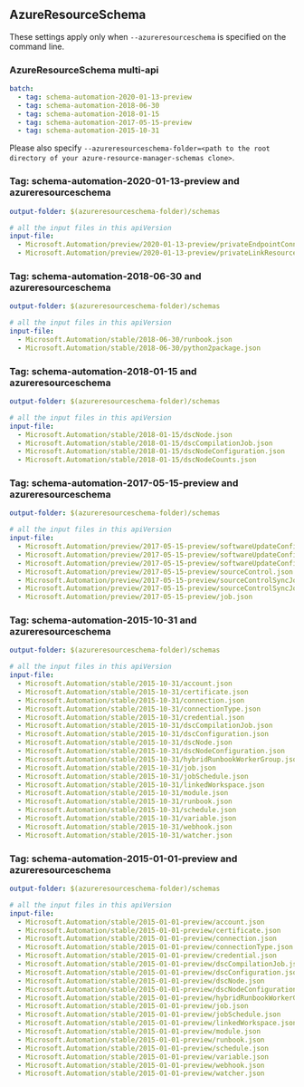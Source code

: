 ## AzureResourceSchema

These settings apply only when `--azureresourceschema` is specified on the command line.

### AzureResourceSchema multi-api

``` yaml $(azureresourceschema) && $(multiapi)
batch:
  - tag: schema-automation-2020-01-13-preview
  - tag: schema-automation-2018-06-30
  - tag: schema-automation-2018-01-15
  - tag: schema-automation-2017-05-15-preview
  - tag: schema-automation-2015-10-31

```

Please also specify `--azureresourceschema-folder=<path to the root directory of your azure-resource-manager-schemas clone>`.

### Tag: schema-automation-2020-01-13-preview and azureresourceschema

``` yaml $(tag) == 'schema-automation-2020-01-13-preview' && $(azureresourceschema)
output-folder: $(azureresourceschema-folder)/schemas

# all the input files in this apiVersion
input-file:
  - Microsoft.Automation/preview/2020-01-13-preview/privateEndpointConnection.json
  - Microsoft.Automation/preview/2020-01-13-preview/privateLinkResources.json

```

### Tag: schema-automation-2018-06-30 and azureresourceschema

``` yaml $(tag) == 'schema-automation-2018-06-30' && $(azureresourceschema)
output-folder: $(azureresourceschema-folder)/schemas

# all the input files in this apiVersion
input-file:
  - Microsoft.Automation/stable/2018-06-30/runbook.json
  - Microsoft.Automation/stable/2018-06-30/python2package.json

```

### Tag: schema-automation-2018-01-15 and azureresourceschema

``` yaml $(tag) == 'schema-automation-2018-01-15' && $(azureresourceschema)
output-folder: $(azureresourceschema-folder)/schemas

# all the input files in this apiVersion
input-file:
  - Microsoft.Automation/stable/2018-01-15/dscNode.json
  - Microsoft.Automation/stable/2018-01-15/dscCompilationJob.json
  - Microsoft.Automation/stable/2018-01-15/dscNodeConfiguration.json
  - Microsoft.Automation/stable/2018-01-15/dscNodeCounts.json

```

### Tag: schema-automation-2017-05-15-preview and azureresourceschema

``` yaml $(tag) == 'schema-automation-2017-05-15-preview' && $(azureresourceschema)
output-folder: $(azureresourceschema-folder)/schemas

# all the input files in this apiVersion
input-file:
  - Microsoft.Automation/preview/2017-05-15-preview/softwareUpdateConfiguration.json
  - Microsoft.Automation/preview/2017-05-15-preview/softwareUpdateConfigurationRun.json
  - Microsoft.Automation/preview/2017-05-15-preview/softwareUpdateConfigurationMachineRun.json
  - Microsoft.Automation/preview/2017-05-15-preview/sourceControl.json
  - Microsoft.Automation/preview/2017-05-15-preview/sourceControlSyncJob.json
  - Microsoft.Automation/preview/2017-05-15-preview/sourceControlSyncJobStreams.json
  - Microsoft.Automation/preview/2017-05-15-preview/job.json

```

### Tag: schema-automation-2015-10-31 and azureresourceschema

``` yaml $(tag) == 'schema-automation-2015-10-31' && $(azureresourceschema)
output-folder: $(azureresourceschema-folder)/schemas

# all the input files in this apiVersion
input-file:
  - Microsoft.Automation/stable/2015-10-31/account.json
  - Microsoft.Automation/stable/2015-10-31/certificate.json
  - Microsoft.Automation/stable/2015-10-31/connection.json
  - Microsoft.Automation/stable/2015-10-31/connectionType.json
  - Microsoft.Automation/stable/2015-10-31/credential.json
  - Microsoft.Automation/stable/2015-10-31/dscCompilationJob.json
  - Microsoft.Automation/stable/2015-10-31/dscConfiguration.json
  - Microsoft.Automation/stable/2015-10-31/dscNode.json
  - Microsoft.Automation/stable/2015-10-31/dscNodeConfiguration.json
  - Microsoft.Automation/stable/2015-10-31/hybridRunbookWorkerGroup.json
  - Microsoft.Automation/stable/2015-10-31/job.json
  - Microsoft.Automation/stable/2015-10-31/jobSchedule.json
  - Microsoft.Automation/stable/2015-10-31/linkedWorkspace.json
  - Microsoft.Automation/stable/2015-10-31/module.json
  - Microsoft.Automation/stable/2015-10-31/runbook.json
  - Microsoft.Automation/stable/2015-10-31/schedule.json
  - Microsoft.Automation/stable/2015-10-31/variable.json
  - Microsoft.Automation/stable/2015-10-31/webhook.json
  - Microsoft.Automation/stable/2015-10-31/watcher.json

```

### Tag: schema-automation-2015-01-01-preview and azureresourceschema

``` yaml $(tag) == 'schema-automation-2015-01-01-preview' && $(azureresourceschema)
output-folder: $(azureresourceschema-folder)/schemas

# all the input files in this apiVersion
input-file:
  - Microsoft.Automation/stable/2015-01-01-preview/account.json
  - Microsoft.Automation/stable/2015-01-01-preview/certificate.json
  - Microsoft.Automation/stable/2015-01-01-preview/connection.json
  - Microsoft.Automation/stable/2015-01-01-preview/connectionType.json
  - Microsoft.Automation/stable/2015-01-01-preview/credential.json
  - Microsoft.Automation/stable/2015-01-01-preview/dscCompilationJob.json
  - Microsoft.Automation/stable/2015-01-01-preview/dscConfiguration.json
  - Microsoft.Automation/stable/2015-01-01-preview/dscNode.json
  - Microsoft.Automation/stable/2015-01-01-preview/dscNodeConfiguration.json
  - Microsoft.Automation/stable/2015-01-01-preview/hybridRunbookWorkerGroup.json
  - Microsoft.Automation/stable/2015-01-01-preview/job.json
  - Microsoft.Automation/stable/2015-01-01-preview/jobSchedule.json
  - Microsoft.Automation/stable/2015-01-01-preview/linkedWorkspace.json
  - Microsoft.Automation/stable/2015-01-01-preview/module.json
  - Microsoft.Automation/stable/2015-01-01-preview/runbook.json
  - Microsoft.Automation/stable/2015-01-01-preview/schedule.json
  - Microsoft.Automation/stable/2015-01-01-preview/variable.json
  - Microsoft.Automation/stable/2015-01-01-preview/webhook.json
  - Microsoft.Automation/stable/2015-01-01-preview/watcher.json

```
